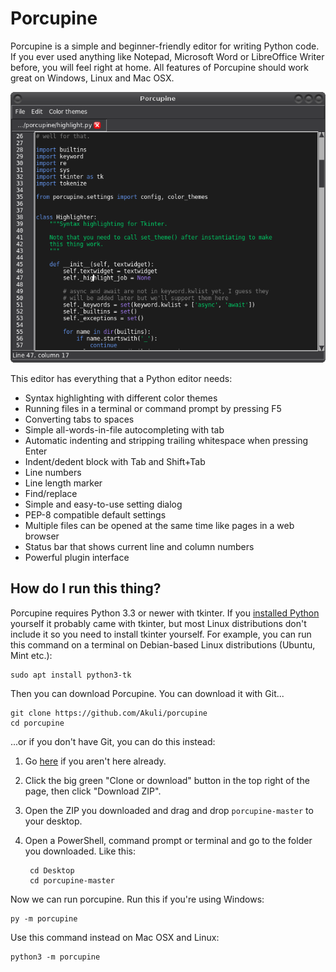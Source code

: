 # Porcupine

Porcupine is a simple and beginner-friendly editor for writing Python
code. If you ever used anything like Notepad, Microsoft Word or
LibreOffice Writer before, you will feel right at home. All features of
Porcupine should work great on Windows, Linux and Mac OSX.

![Screenshot.](screenshot.png)

This editor has everything that a Python editor needs:

- Syntax highlighting with different color themes
- Running files in a terminal or command prompt by pressing F5
- Converting tabs to spaces
- Simple all-words-in-file autocompleting with tab
- Automatic indenting and stripping trailing whitespace when pressing Enter
- Indent/dedent block with Tab and Shift+Tab
- Line numbers
- Line length marker
- Find/replace
- Simple and easy-to-use setting dialog
- PEP-8 compatible default settings
- Multiple files can be opened at the same time like pages in a web browser
- Status bar that shows current line and column numbers
- Powerful plugin interface

[comment]: # (TODO: plugin docs and a link to them here)

## How do I run this thing?

Porcupine requires Python 3.3 or newer with tkinter. If you [installed
Python](https://github.com/Akuli/python-tutorial/blob/master/basics/installing-python.md)
yourself it probably came with tkinter, but most Linux distributions
don't include it so you need to install tkinter yourself. For example,
you can run this command on a terminal on Debian-based Linux
distributions (Ubuntu, Mint etc.):

    sudo apt install python3-tk

Then you can download Porcupine. You can download it with Git...

    git clone https://github.com/Akuli/porcupine
    cd porcupine

...or if you don't have Git, you can do this instead:

1. Go [here](https://github.com/Akuli/porcupine) if you aren't here
   already.
2. Click the big green "Clone or download" button in the top right of
   the page, then click "Download ZIP".
3. Open the ZIP you downloaded and drag and drop `porcupine-master` to
   your desktop.
4. Open a PowerShell, command prompt or terminal and go to the folder
   you downloaded. Like this:

        cd Desktop
        cd porcupine-master

Now we can run porcupine. Run this if you're using Windows:

    py -m porcupine

Use this command instead on Mac OSX and Linux:

    python3 -m porcupine
